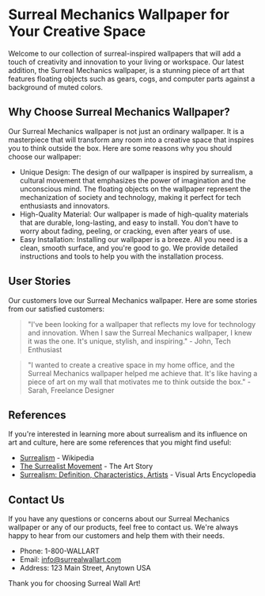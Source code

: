 <!--
Write me content for website with wallpaper which alt text is:

"A surrealist-inspired wallpaper with floating objects such as gears, cogs, and computer parts, against a background of muted colors."

The name/title of the page should not be 1:1 copy of the alt text but rather a real content of the website which is using this wallpaper.

- Use markdown format 
- Start with the heading
- The content should look like a real website 
- Include real sections like references, contact, user stories, etc. use things relevant to the page purpose.
- Feel free to use structure like headings, bullets, numbering, blockquotes, paragraphs, horizontal lines, etc.
- You can use formatting like bold or _italic_
- You can include UTF-8 emojis
- Links should be only #hash anchors (and you can refer to the document itself)
- Do not include images
-->

<!--font:Poppins-->

# Surreal Mechanics Wallpaper for Your Creative Space

Welcome to our collection of surreal-inspired wallpapers that will add a touch of creativity and innovation to your living or workspace. Our latest addition, the Surreal Mechanics wallpaper, is a stunning piece of art that features floating objects such as gears, cogs, and computer parts against a background of muted colors.

## Why Choose Surreal Mechanics Wallpaper?

Our Surreal Mechanics wallpaper is not just an ordinary wallpaper. It is a masterpiece that will transform any room into a creative space that inspires you to think outside the box. Here are some reasons why you should choose our wallpaper:

- Unique Design: The design of our wallpaper is inspired by surrealism, a cultural movement that emphasizes the power of imagination and the unconscious mind. The floating objects on the wallpaper represent the mechanization of society and technology, making it perfect for tech enthusiasts and innovators.
- High-Quality Material: Our wallpaper is made of high-quality materials that are durable, long-lasting, and easy to install. You don't have to worry about fading, peeling, or cracking, even after years of use.
- Easy Installation: Installing our wallpaper is a breeze. All you need is a clean, smooth surface, and you're good to go. We provide detailed instructions and tools to help you with the installation process.

## User Stories

Our customers love our Surreal Mechanics wallpaper. Here are some stories from our satisfied customers:

> "I've been looking for a wallpaper that reflects my love for technology and innovation. When I saw the Surreal Mechanics wallpaper, I knew it was the one. It's unique, stylish, and inspiring." - John, Tech Enthusiast

> "I wanted to create a creative space in my home office, and the Surreal Mechanics wallpaper helped me achieve that. It's like having a piece of art on my wall that motivates me to think outside the box." - Sarah, Freelance Designer

## References

If you're interested in learning more about surrealism and its influence on art and culture, here are some references that you might find useful:

- [Surrealism](#) - Wikipedia
- [The Surrealist Movement](#) - The Art Story
- [Surrealism: Definition, Characteristics, Artists](#) - Visual Arts Encyclopedia

## Contact Us

If you have any questions or concerns about our Surreal Mechanics wallpaper or any of our products, feel free to contact us. We're always happy to hear from our customers and help them with their needs.

- Phone: 1-800-WALLART
- Email: info@surrealwallart.com
- Address: 123 Main Street, Anytown USA

Thank you for choosing Surreal Wall Art!
